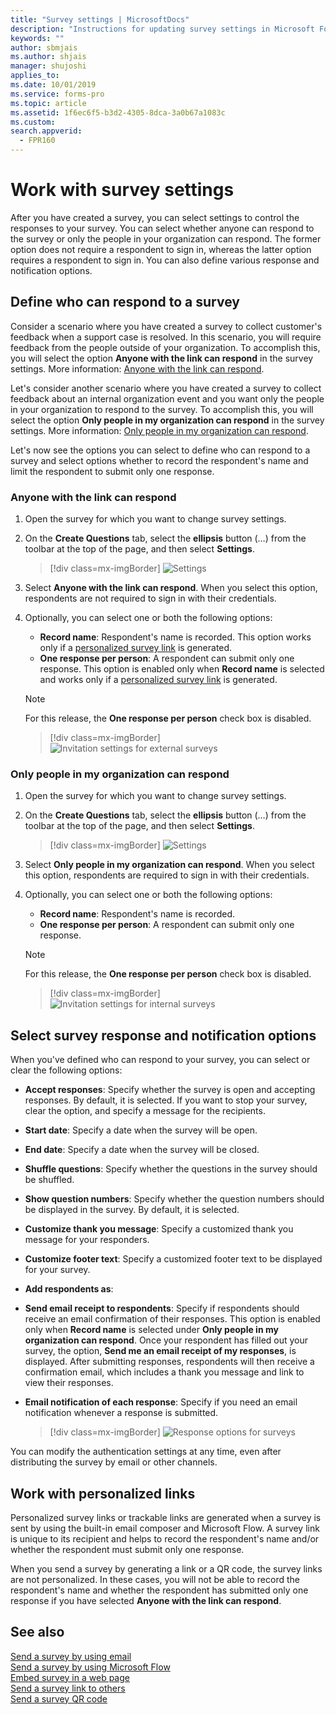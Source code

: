 ```yaml
---
title: "Survey settings | MicrosoftDocs"
description: "Instructions for updating survey settings in Microsoft Forms Pro"
keywords: ""
author: sbmjais
ms.author: shjais
manager: shujoshi
applies_to: 
ms.date: 10/01/2019
ms.service: forms-pro
ms.topic: article
ms.assetid: 1f6ec6f5-b3d2-4305-8dca-3a0b67a1083c
ms.custom: 
search.appverid:
  - FPR160
---
```


# Work with survey settings 

After you have created a survey, you can select settings to control the responses to your survey. You can select whether anyone can respond to the survey or only the people in your organization can respond. The former option does not require a respondent to sign in, whereas the latter option requires a respondent to sign in. You can also define various response and notification options.

## Define who can respond to a survey

Consider a scenario where you have created a survey to collect customer's feedback when a support case is resolved. In this scenario, you will require feedback from the people outside of your organization. To accomplish this, you will select the option **Anyone with the link can respond** in the survey settings. More information: [Anyone with the link can respond](#anyone-with-the-link-can-respond).

Let's consider another scenario where you have created a survey to collect feedback about an internal organization event and you want only the people in your organization to respond to the survey. To accomplish this, you will select the option **Only people in my organization can respond** in the survey settings. More information: [Only people in my organization can respond](#only-people-in-my-organization-can-respond).

Let's now see the options you can select to define who can respond to a survey and select options whether to record the respondent's name and limit the respondent to submit only one response.

### Anyone with the link can respond

1. Open the survey for which you want to change survey settings.
2. On the **Create Questions** tab, select the **ellipsis** button (…) from the toolbar at the top of the page, and then select **Settings**.
    > [!div class=mx-imgBorder]
    > ![Settings](media/settings-icon.png "Settings")
3. Select **Anyone with the link can respond**. When you select this option, respondents are not required to sign in with their credentials.
4. Optionally, you can select one or both the following options:
    - **Record name**: Respondent's name is recorded. This option works only if a [personalized survey link](#work-with-personalized-links) is generated.
    - **One response per person**: A respondent can submit only one response. This option is enabled only when **Record name** is selected and works only if a [personalized survey link](#work-with-personalized-links) is generated.
    
    > [!NOTE]
    > For this release, the **One response per person** check box is disabled. 

    > [!div class=mx-imgBorder]
    > ![Invitation settings for external surveys](media/invite-settings-external.png "Invitation settings for external surveys")

### Only people in my organization can respond

1. Open the survey for which you want to change survey settings.
2. On the **Create Questions** tab, select the **ellipsis** button (…) from the toolbar at the top of the page, and then select **Settings**.
    > [!div class=mx-imgBorder]
    > ![Settings](media/settings-icon.png "Settings")
3. Select **Only people in my organization can respond**. When you select this option, respondents are required to sign in with their credentials. 
4. Optionally, you can select one or both the following options:
    - **Record name**: Respondent's name is recorded.
    - **One response per person**: A respondent can submit only one response.
    
    > [!NOTE]
    > For this release, the **One response per person** check box is disabled. 

    > [!div class=mx-imgBorder]
    > ![Invitation settings for internal surveys](media/invite-settings-internal.png "Invitation settings for internal surveys")

## Select survey response and notification options

When you've defined who can respond to your survey, you can select or clear the following options:

- **Accept responses**: Specify whether the survey is open and accepting responses. By default, it is selected. If you want to stop your survey, clear the option, and specify a message for the recipients.
- **Start date**: Specify a date when the survey will be open. 
- **End date**: Specify a date when the survey will be closed.
- **Shuffle questions**: Specify whether the questions in the survey should be shuffled.
- **Show question numbers**: Specify whether the question numbers should be displayed in the survey. By default, it is selected.
- **Customize thank you message**: Specify a customized thank you message for your responders.
- **Customize footer text**: Specify a customized footer text to be displayed for your survey.
- **Add respondents as**: 
- **Send email receipt to respondents**: Specify if respondents should receive an email confirmation of their responses. This option is enabled only when **Record name** is selected under **Only people in my organization can respond**. Once your respondent has filled out your survey, the option, **Send me an email receipt of my responses**, is displayed. After submitting responses, respondents will then receive a confirmation email, which includes a thank you message and link to view their responses.
- **Email notification of each response**: Specify if you need an email notification whenever a response is submitted.

    > [!div class=mx-imgBorder]
    > ![Response options for surveys](media/invite-settings-options.png "Response options for surveys")

You can modify the authentication settings at any time, even after distributing the survey by email or other channels.

## Work with personalized links

Personalized survey links or trackable links are generated when a survey is sent by using the built-in email composer and Microsoft Flow. A survey link is unique to its recipient and helps to record the respondent's name and/or whether the respondent must submit only one response.

When you send a survey by generating a link or a QR code, the survey links are not personalized. In these cases, you will not be able to record the respondent's name and whether the respondent has submitted only one response if you have selected **Anyone with the link can respond**.

## See also

[Send a survey by using email](send-survey-email.md)<br>
[Send a survey by using Microsoft Flow](send-survey-microsoft-flow.md)<br>
[Embed survey in a web page](embed-web-page.md)<br>
[Send a survey link to others](send-survey-link.md)<br>
[Send a survey QR code](send-survey-qrcode.md)
